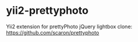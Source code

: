 yii2-prettyphoto
================

Yii2 extension for prettyPhoto jQuery lightbox clone: https://github.com/scaron/prettyphoto
